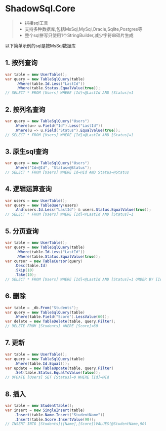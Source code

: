 # ShadowSql.Core
>* 拼接sql工具
>* 支持多种数据库,包括MsSql,MySql,Oracle,Sqlite,Postgres等
>* 整个sql拼写只使用1个StringBuilder,减少字符串碎片生成

以下简单示例的sql是按MsSql数据库

## 1. 按列查询
~~~csharp
var table = new UserTable();
var query = new TableSqlQuery(table)
     .Where(table.Id.Less("LastId"))
     .Where(table.Status.EqualValue(true));
// SELECT * FROM [Users] WHERE [Id]<@LastId AND [Status]=1
~~~

## 2. 按列名查询
~~~csharp
var query = new TableSqlQuery("Users")
    .Where(u=> u.Field("Id").Less("LastId"))
    .Where(u => u.Field("Status").EqualValue(true));
// SELECT * FROM [Users] WHERE [Id]<@LastId AND [Status]=1
~~~

## 3. 原生sql查询
~~~csharp
var query = new TableSqlQuery("Users")
    .Where("Id=@Id", "Status=@Status");
// SELECT * FROM [Users] WHERE Id=@Id AND Status=@Status
~~~

## 4. 逻辑运算查询
~~~csharp
var users = new UserTable();
var query = new TableQuery(users)
    .And(users.Id.Less("LastId") & users.Status.EqualValue(true));
// SELECT * FROM [Users] WHERE [Id]<@LastId AND [Status]=1
~~~

## 5. 分页查询
~~~csharp
var table = new UserTable();
var query = new TableSqlQuery(table)
     .Where(table.Id.Less("LastId"))
     .Where(table.Status.EqualValue(true));
var cursor = new TableCursor(query)
    .Desc(table.Id)
    .Skip(10)
    .Take(10);
// SELECT * FROM [Users] WHERE [Id]<@LastId AND [Status]=1 ORDER BY [Id] DESC OFFSET 10 ROWS FETCH NEXT 10 ROWS ONLY
~~~

## 6. 删除
~~~csharp
var table = _db.From("Students");
var query = new TableSqlQuery(table)
    .Where(table.Field("Score").LessValue(60));
var delete = new TableDelete(table, query.Filter);
// DELETE FROM [Students] WHERE [Score]<60
~~~

## 7. 更新
~~~csharp
var table = new UserTable();
var query = new TableSqlQuery(table)
    .Where(table.Id.Equal());
var update = new TableUpdate(table, query.Filter)
    .Set(table.Status.EqualToValue(false));
// UPDATE [Users] SET [Status]=0 WHERE [Id]=@Id
~~~

## 8. 插入
~~~csharp
var table = new StudentTable();
var insert = new SingleInsert(table)
    .Insert(table.Name.Insert("StudentName"))
    .Insert(table.Score.InsertValue(90));
// INSERT INTO [Students]([Name],[Score])VALUES(@StudentName,90)
~~~
